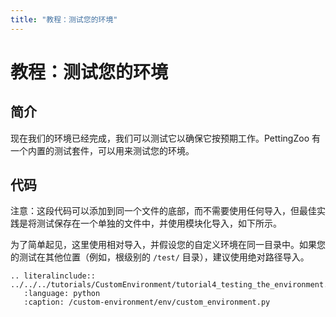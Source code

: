 ```yaml
---
title: "教程：测试您的环境"
---
```


# 教程：测试您的环境

## 简介

现在我们的环境已经完成，我们可以测试它以确保它按预期工作。PettingZoo 有一个内置的测试套件，可以用来测试您的环境。

## 代码

注意：这段代码可以添加到同一个文件的底部，而不需要使用任何导入，但最佳实践是将测试保存在一个单独的文件中，并使用模块化导入，如下所示。

为了简单起见，这里使用相对导入，并假设您的自定义环境在同一目录中。如果您的测试在其他位置（例如，根级别的 `/test/` 目录），建议使用绝对路径导入。

```{eval-rst}
.. literalinclude:: ../../../tutorials/CustomEnvironment/tutorial4_testing_the_environment.py
   :language: python
   :caption: /custom-environment/env/custom_environment.py
```
